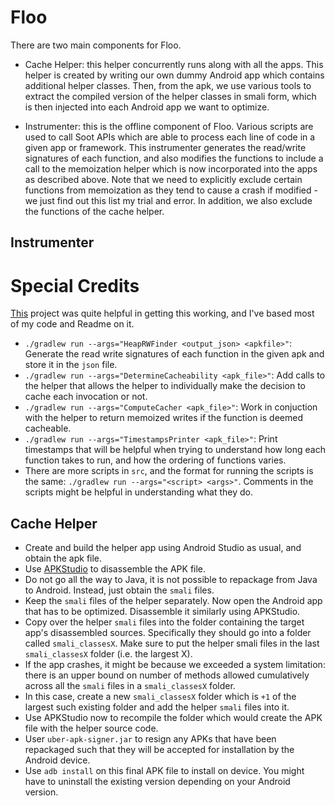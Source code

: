 # Floo

There are two main components for Floo. 
* Cache Helper: this helper concurrently runs along with all the apps. This helper is created by writing our own dummy Android app which contains additional helper classes. Then, from the apk, we use various tools to extract the compiled version of the helper classes in smali form, which is then injected into each Android app we want to optimize. 

* Instrumenter: this is the offline component of Floo. Various scripts are used to call Soot APIs which are able to process each line of code in a given app or framework. This instrumenter generates the read/write signatures of each function, and also modifies the functions to include a call to the memoization helper which is now incorporated into the apps as described above. Note that we need to explicitly exclude certain functions from memoization as they tend to cause a crash if modified - we just find out this list my trial and error. In addition, we also exclude the functions of the cache helper. 

## Instrumenter
# Special Credits
[This](https://github.com/noidsirius/SootTutorial) project was quite helpful in getting this working, and I've based most of my code and Readme on it. 

* `./gradlew run --args="HeapRWFinder <output_json> <apkfile>"`: Generate the read write signatures of each function in the given apk and store it in the `json` file. 
* `./gradlew run --args="DetermineCacheability <apk_file>"`: Add calls to the helper that allows the helper to individually make the decision to cache each invocation or not.
* `./gradlew run --args="ComputeCacher <apk_file>"`: Work in conjuction with the helper to return memoized writes if the function is deemed cacheable.
* `./gradlew run --args="TimestampsPrinter <apk_file>"`: Print timestamps that will be helpful when trying to understand how long each function takes to run, and how the ordering of functions varies. 
* There are more scripts in `src`, and the format for running the scripts is the same: `./gradlew run --args="<script> <args>"`. Comments in the scripts might be helpful in understanding what they do. 

## Cache Helper
* Create and build the helper app using Android Studio as usual, and obtain the apk file. 
* Use [APKStudio](https://github.com/vaibhavpandeyvpz/apkstudio) to disassemble the APK file. 
* Do not go all the way to Java, it is not possible to repackage from Java to Android. Instead, just obtain the `smali` files. 
* Keep the `smali` files of the helper separately. Now open the Android app that has to be optimized. Disassemble it similarly using APKStudio. 
* Copy over the helper `smali` files into the folder containing the target app's disassembled sources. Specifically they should go into a folder called `smali_classesX`. Make sure to put the helper smali files in the last `smali_classesX` folder (i.e. the largest X).
* If the app crashes, it might be because we exceeded a system limitation: there is an upper bound on number of methods allowed cumulatively across all the `smali` files in a `smali_classesX` folder.
* In this case, create a new `smali_classesX` folder which is `+1` of the largest such existing folder and add the helper `smali` files into it.
* Use APKStudio now to recompile the folder which would create the APK file with the helper source code.
* User `uber-apk-signer.jar` to resign any APKs that have been repackaged such that they will be accepted for installation by the Android device. 
* Use `adb install` on this final APK file to install on device. You might have to uninstall the existing version depending on your Android version. 





